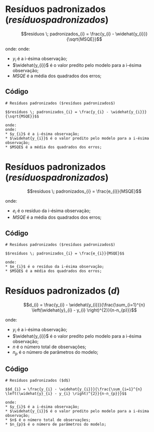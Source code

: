 # Resíduos padronizados ($resíduos padronizados$)

$$resíduos \; padronizados_{i} = \frac{y_{i} - \widehat{y_{i}}}{\sqrt{MSQE}}$$

onde:
onde:
* $y_{i}$ é a i-ésima observação;
* $\widehat{y_{i}}$ é o valor predito pelo modelo para a i-ésima observação;
* $MSQE$ é a média dos quadrados dos erros;

## Código

```
# Resíduos padronizados ($resíduos padronizados$)

$$resíduos \; padronizados_{i} = \frac{y_{i} - \widehat{y_{i}}}{\sqrt{MSQE}}$$

onde:
onde:
* $y_{i}$ é a i-ésima observação;
* $\widehat{y_{i}}$ é o valor predito pelo modelo para a i-ésima observação;
* $MSQE$ é a média dos quadrados dos erros;
```

# Resíduos padronizados ($resíduos padronizados$)

$$resíduos \; padronizados_{i} = \frac{e_{i}}{MSQE}$$

onde:
* $e_{i}$ é o resíduo da i-ésima observação;
* $MSQE$ é a média dos quadrados dos erros;

## Código

```
# Resíduos padronizados ($resíduos padronizados$)

$$resíduos \; padronizados_{i} = \frac{e_{i}}{MSQE}$$

onde:
* $e_{i}$ é o resíduo da i-ésima observação;
* $MSQE$ é a média dos quadrados dos erros;
```

# Resíduos padronizados ($d$)

$$d_{i} = \frac{y_{i} - \widehat{y_{i}}}{\frac{\sum_{i=1}^{n} \left(\widehat{y}_{i} - y_{i} \right)^{2}}{n-n_{p}}}$$

onde:
* $y_{i}$ é a i-ésima observação;
* $\widehat{y_{i}}$ é o valor predito pelo modelo para a i-ésima observação;
* $n$ é o número total de observações;
* $n_{p}$ é o número de parâmetros do modelo;

## Código

```
# Resíduos padronizados ($d$)

$$d_{i} = \frac{y_{i} - \widehat{y_{i}}}{\frac{\sum_{i=1}^{n} \left(\widehat{y}_{i} - y_{i} \right)^{2}}{n-n_{p}}}$$

onde:
* $y_{i}$ é a i-ésima observação;
* $\widehat{y_{i}}$ é o valor predito pelo modelo para a i-ésima observação;
* $n$ é o número total de observações;
* $n_{p}$ é o número de parâmetros do modelo;
```
